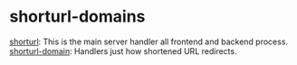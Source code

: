 # shorturl-domains

[shorturl](https://github.com/isawebapp/shorturl): This is the main server handler all frontend and backend process.
[shorturl-domain](https://github.com/isawebapp/shorturl-domains): Handlers just how shortened URL redirects.
